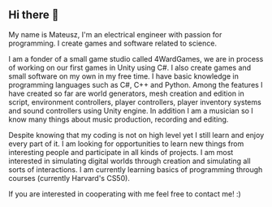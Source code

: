 ## Hi there 👋

My name is Mateusz, I'm an electrical engineer with passion for programming. I create games and software related to science.

I am a fonder of a small game studio called 4WardGames, we are in process of working on our first games in Unity using C#. I also create games and small software on my own in my free time. I have basic knowledge in programming languages such as C#, C++ and Python. Among the features I have created so far are world generators, mesh creation and edition in script, environment controllers, player controllers, player inventory systems and sound controllers using Unity engine. In addition I am a musician so I know many things about music production, recording and editing.

Despite knowing that my coding is not on high level yet I still learn and enjoy every part of it. I am looking for opportunities to learn new things from interesting people and participate in all kinds of projects. I am most interested in simulating digital worlds through creation and simulating all sorts of interactions. I am currently learning basics of programming through courses (currently Harvard's CS50).

If you are interested in cooperating with me feel free to contact me! :)

<!--
**m-fortunski/m-fortunski** is a ✨ _special_ ✨ repository because its `README.md` (this file) appears on your GitHub profile.

Here are some ideas to get you started:

- 🔭 I’m currently working on ...
- 🌱 I’m currently learning ...
- 👯 I’m looking to collaborate on ...
- 🤔 I’m looking for help with ...
- 💬 Ask me about ...
- 📫 How to reach me: ...
- 😄 Pronouns: ...
- ⚡ Fun fact: ...
-->

